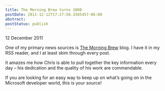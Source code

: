 ```yaml
---
title: The Morning Brew turns 1000
postDate: 2011-12-12T17:27:50.3585457-06:00
abstract: 
postStatus: publish
---
```

12 December 2011

One of my primary news sources is [The Morning Brew](http://blog.cwa.me.uk/2011/12/12/the-morning-brew-1000/) blog. I have it in my RSS reader, and I at least skim through every post.

It amazes me how Chris is able to pull together the key information every day – his dedication and the quality of his work are commendable.

If you are looking for an easy way to keep up on what’s going on in the Microsoft developer world, this is your source!
